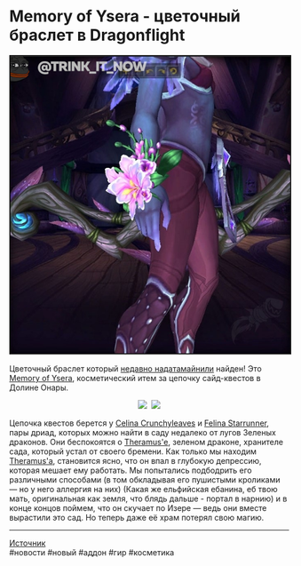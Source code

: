 # Memory of Ysera - цветочный браслет в Dragonflight
 
<center>
<img src=https://github.com/MagicalCow/TrinkIT-News/blob/main/Sources/Assets/WH328323/WH328323-01.jpg?raw=true float=center border=2/>
</center>

Цветочный браслет который <a href="https://www.wowhead.com/news/flower-bracelet-transmog-in-dragonflight-327855?page=2">недавно надатамайнили</a> найден! Это <a href="https://www.wowhead.com/beta/item=199693/memory-of-ysera"><img src="https://wow.zamimg.com/images/wow/icons/large/inv_collections_armor_flowerbracelet_b_01.jpg" width="13" height="13"/> Memory of Ysera</a>, косметический итем за цепочку сайд-квестов в Долине Онары.  

<center>
<a href="https://wow.zamimg.com/uploads/screenshots/normal/1074082.jpg"><img src="https://wow.zamimg.com/uploads/screenshots/normal/1074082.jpg?maxWidth=675" width="600"/></a>
 <a href="https://wow.zamimg.com/uploads/screenshots/normal/1074081.jpg"><img src="https://wow.zamimg.com/uploads/screenshots/normal/1074081.jpg?maxWidth=675" width="600"/></a>
</center>

Цепочка квестов берется у [Celina Crunchyleaves](https://www.wowhead.com/beta/npc=195450/celina-crunchyleaves) и [Felina Starrunner](https://www.wowhead.com/beta/npc=195451/felina-starrunner), пары дриад, которых можно найти в саду недалеко от лугов Зеленых драконов. Они беспокоятся о [Theramus'е](https://www.wowhead.com/beta/npc=191077/theramus), зеленом драконе, хранителе сада, который устал от своего бремени. Как только мы находим [Theramus'а](https://www.wowhead.com/beta/npc=191077/theramus), становится ясно, что он впал в глубокую депрессию, которая мешает ему работать. Мы попытались подбодрить его различными способами (в том обкладывая его пушистыми кроликами — но у него аллергия на них) (Какая же ельфийская ебанина, еб твою мать, оригинальная как земля, что блядь дальше - портал в нарнию) и в конце концов поймем, что он скучает по Изере — ведь они вместе вырастили это сад. Но теперь даже её храм потерял свою магию.

---
[Источник](https://www.wowhead.com/news/328323)  
#новости #новый #аддон #гир #косметика
